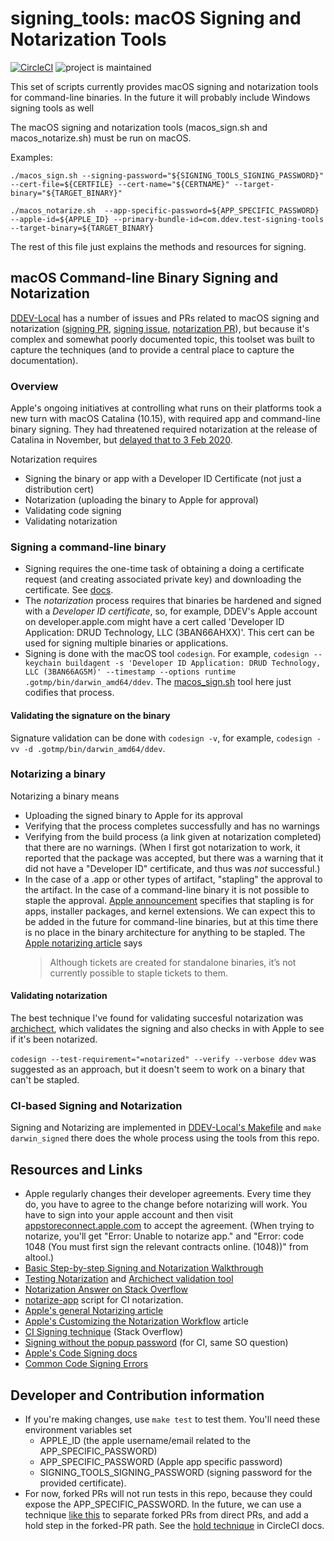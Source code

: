 # signing_tools: macOS Signing and Notarization Tools

[![CircleCI](https://circleci.com/gh/drud/signing_tools.svg?style=shield)](https://circleci.com/gh/drud/signing_tools) ![project is maintained](https://img.shields.io/maintenance/yes/2020.svg)

This set of scripts currently provides macOS signing and notarization tools for command-line binaries. In the future it will probably include Windows signing tools as well

The macOS signing and notarization tools (macos_sign.sh and macos_notarize.sh) must be run on macOS.

Examples:

`./macos_sign.sh --signing-password="${SIGNING_TOOLS_SIGNING_PASSWORD}" --cert-file=${CERTFILE} --cert-name="${CERTNAME}" --target-binary="${TARGET_BINARY}"`

`./macos_notarize.sh  --app-specific-password=${APP_SPECIFIC_PASSWORD} --apple-id=${APPLE_ID} --primary-bundle-id=com.ddev.test-signing-tools --target-binary=${TARGET_BINARY}`

The rest of this file just explains the methods and resources for signing.

## macOS Command-line Binary Signing and Notarization

[DDEV-Local](https://github.com/drud/ddev) has a number of issues and PRs related to macOS signing and notarization ([signing PR](https://github.com/drud/ddev/pull/1727), [signing issue](https://github.com/drud/ddev/issues/1626), [notarization PR](https://github.com/drud/ddev/pull/2015)), but because it's complex and somewhat poorly documented topic, this toolset was built to capture the techniques (and to provide a central place to capture the documentation).

### Overview

Apple's ongoing initiatives at controlling what runs on their platforms took a new turn with macOS Catalina (10.15), with required app and command-line binary signing. They had threatened required notarization at the release of Catalina in November, but [delayed that to 3 Feb 2020](https://developer.apple.com/news/?id=12232019a&irgwc=1&aosid=p239&cid=aos-us-aff-ir&irchannel=13631&irpid=27795&clickid=xCbU172KJxyORV9wUx0Mo34BUknR3xW91R0sUY0&ircid=7613).

Notarization requires

* Signing the binary or app with a Developer ID Certificate (not just a distribution cert)
* Notarization (uploading the binary to Apple for approval)
* Validating code signing
* Validating notarization

### Signing a command-line binary

* Signing requires the one-time task of obtaining a doing a certificate request (and creating associated private key) and downloading the certificate. See [docs](https://developer.apple.com/library/archive/documentation/Security/Conceptual/CodeSigningGuide/Procedures/Procedures.html).
* The *notarization* process requires that binaries be hardened and signed with a *Developer ID certificate*, so, for example, DDEV's  Apple account on developer.apple.com might have a cert called 'Developer ID Application: DRUD Technology, LLC (3BAN66AHXX)'. This cert can be used for signing multiple binaries or applications.
* Signing is done with the macOS tool `codesign`. For example,
`codesign --keychain buildagent -s 'Developer ID Application: DRUD Technology, LLC (3BAN66AG5M)' --timestamp --options runtime .gotmp/bin/darwin_amd64/ddev`. The [macos_sign.sh](macos_sign.sh) tool here just codifies that process.

#### Validating the signature on the binary

Signature validation can be done with `codesign -v`, for example, `codesign -vv -d .gotmp/bin/darwin_amd64/ddev`.

### Notarizing a binary

Notarizing a binary means

* Uploading the signed binary to Apple for its approval
* Verifying that the process completes successfully and has no warnings
* Verifying from the build process (a link given at notarization completed) that there are no warnings. (When I first got notarization to work, it reported that the package was accepted, but there was a warning that it did not have a "Developer ID" certificate, and thus was *not* successful.)
* In the case of a .app or other types of artifact, "stapling" the approval to the artifact. In the case of a command-line binary it is not possible to staple the approval. [Apple announcement](https://developer.apple.com/news/?id=06032019i) specifies that stapling is for apps, installer packages, and kernel extensions. We can expect this to be added in the future for command-line binaries, but at this time there is no place in the binary architecture for anything to be stapled. The [Apple notarizing article](https://developer.apple.com/documentation/xcode/notarizing_macos_software_before_distribution/customizing_the_notarization_workflow#3087720) says
    > Although tickets are created for standalone binaries, it’s not currently possible to staple tickets to them.

#### Validating notarization

The best technique I've found for validating succesful notarization was [archichect](https://eclecticlight.co/2019/11/26/how-to-check-quarantine-64-bit-signature-and-notarization-for-almost-anything/), which validates the signing and also checks in with Apple to see if it's been notarized.

`codesign --test-requirement="=notarized" --verify --verbose ddev` was suggested as an approach, but it doesn't seem to work on a binary that can't be stapled.

### CI-based Signing and Notarization

Signing and Notarizing are implemented in [DDEV-Local's Makefile](https://github.com/drud/ddev/blob/9f43569444c9c28fbfb3bab77f35aa49a4bd6a09/Makefile#L130-L141) and `make darwin_signed` there does the whole process using the tools from this repo.

## Resources and Links

* Apple regularly changes their developer agreements. Every time they do, you have to agree to the change before notarizing will work. You have to sign into your apple account and then visit [appstoreconnect.apple.com](https://appstoreconnect.apple.com/agreements/#/) to accept the agreement. (When trying to notarize, you'll get "Error: Unable to notarize app." and "Error: code 1048 (You must first sign the relevant contracts online. (1048))" from altool.)
* [Basic Step-by-step Signing and Notarization Walkthrough](http://www.zarkonnen.com/signing_notarizing_catalina)
* [Testing Notarization](https://eclecticlight.co/2019/11/26/how-to-check-quarantine-64-bit-signature-and-notarization-for-almost-anything/) and [Archichect validation tool](https://eclecticlight.co/32-bitcheck-archichect/)
* [Notarization Answer on Stack Overflow](https://stackoverflow.com/questions/56890749/macos-notarize-in-script/56890758#56890758)
* [notarize-app](https://www.notion.so/randyfay/Notarization-Catalina-e8d037cb6caf44fc9eef339f092faa64#e590379f4a35498181b18554a49fac88) script for CI notarization.
* [Apple's general Notarizing article](https://developer.apple.com/documentation/xcode/notarizing_macos_software_before_distribution)
* [Apple's Customizing the Notarization Workflow](https://developer.apple.com/documentation/xcode/notarizing_macos_software_before_distribution/customizing_the_notarization_workflow) article
* [CI Signing technique](https://stackoverflow.com/a/40039594/215713) (Stack Overflow)
* [Signing without the popup password](https://stackoverflow.com/a/40039594/215713) (for CI, same SO question)
* [Apple's Code Signing docs](https://developer.apple.com/library/archive/documentation/Security/Conceptual/CodeSigningGuide/Procedures/Procedures.html)
* [Common Code Signing Errors](https://medium.com/@SharpFive/common-code-signing-errors-codesign-failed-with-exit-code-1-1ffa5f4785c9)

## Developer and Contribution information

* If you're making changes, use `make test` to test them. You'll need these environment variables set
    * APPLE_ID (the apple username/email related to the APP_SPECIFIC_PASSWORD)
    * APP_SPECIFIC_PASSWORD (Apple app specific password)
    * SIGNING_TOOLS_SIGNING_PASSWORD (signing password for the provided certificate).
* For now, forked PRs will not run tests in this repo, because they could expose the APP_SPECIFIC_PASSWORD. In the future, we can use a technique [like this](https://discuss.circleci.com/t/create-separate-steps-jobs-for-pr-forks-versus-branches/13419/4) to separate forked PRs from direct PRs, and add a hold step in the forked-PR path. See the [hold technique](https://circleci.com/docs/2.0/contexts/#approving-jobs-that-use-restricted-contexts) in CircleCI docs.
